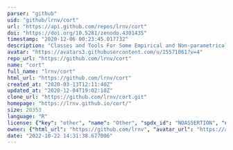 ```yaml
---
parser: "github"
uid: "github/lrnv/cort"
url: "https://api.github.com/repos/lrnv/cort"
doi: "https://doi.org/10.5281/zenodo.4301435"
timestamp: "2020-12-06 00:23:45.017732"
description: "Classes and Tools For Some Empirical and Non-parametrical Copula Models."
avatar: "https://avatars3.githubusercontent.com/u/15571061?v=4"
repo_url: "https://github.com/lrnv/cort"
name: "cort"
full_name: "lrnv/cort"
html_url: "https://github.com/lrnv/cort"
created_at: "2020-03-13T12:11:40Z"
updated_at: "2020-12-04T19:02:10Z"
clone_url: "https://github.com/lrnv/cort.git"
homepage: "https://lrnv.github.io/cort/"
size: 20353
language: "R"
license: {"key": "other", "name": "Other", "spdx_id": "NOASSERTION", "url": null, "node_id": "MDc6TGljZW5zZTA="}
owner: {"html_url": "https://github.com/lrnv", "avatar_url": "https://avatars3.githubusercontent.com/u/15571061?v=4", "login": "lrnv", "type": "User"}
date: "2022-10-22 14:31:38.677006"
---
```

